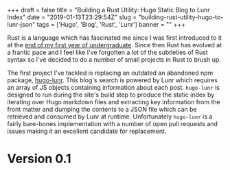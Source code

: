 +++
draft = false
title = "Building a Rust Utility: Hugo Static Blog to Lunr Index"
date = "2019-01-13T23:29:54Z"
slug = "building-rust-utility-hugo-to-lunr-json"
tags = ['Hugo', 'Blog', 'Rust', 'Lunr']
banner = ""
+++

Rust is a language which has fascinated me since I was first introduced to it at the [end of my first year of undergraduate](https://blog.arranfrance.com/post/summer-2016/). Since then Rust has evolved at a frantic pace and I feel like I've forgotten a lot of the subtleties of Rust syntax so I've decided to do a number of small projects in Rust to brush up.

The first project I've tackled is replacing an outdated an abandoned npm package, [hugo-lunr](https://www.npmjs.com/package/hugo-lunr). This blog's search is powered by Lunr which requires an array of JS objects containing information about each post. `hugo-lunr` is designed to run during the site's build step to produce the static index by iterating over Hugo markdown files and extracting key information from the front matter and dumping the contents to a JSON file which can be retrieved and consumed by Lunr at runtime. Unfortunately `hugo-lunr` is a fairly bare-bones implementation with a number of open pull requests and issues making it an excellent candidate for replacement.

# Version 0.1
